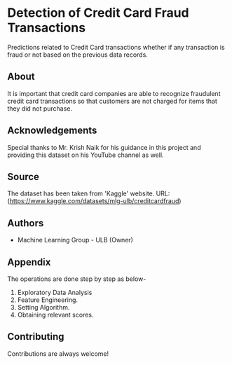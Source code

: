 
# Detection of Credit Card Fraud Transactions

Predictions related to Credit Card transactions whether if any transaction is fraud or not based on the previous data records.


## About
It is important that credit card companies are able to recognize fraudulent credit card transactions so that customers are not charged for items that they did not purchase.
## Acknowledgements
 
Special thanks to Mr. Krish Naik for his guidance in this project and providing this dataset on his YouTube channel as well.
## Source
The dataset has been taken from 'Kaggle' website.
URL:(https://www.kaggle.com/datasets/mlg-ulb/creditcardfraud)
## Authors

- Machine Learning Group - ULB (Owner)


## Appendix

The operations are done step by step as below-

1. Exploratory Data Analysis
2. Feature Engineering.
3. Setting Algorithm.
2. Obtaining relevant scores.

## Contributing

Contributions are always welcome!


